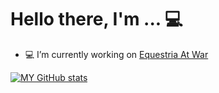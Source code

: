 # Hello there, I'm ... 💻

- 💻 I’m currently working on [Equestria At War](https://github.com/EaW-Team/equestria_dev)

[![MY GitHub stats](https://github-readme-stats.vercel.app/api?username=HiDude123&hide=issues,prs$show_icons=true&theme=nord)](https://github.com/anuraghazra/github-readme-stats)
